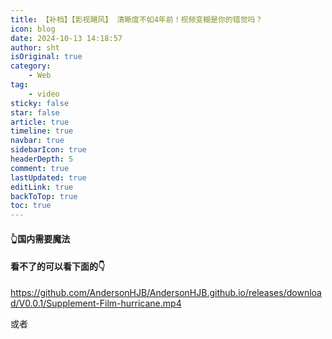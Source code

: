 ```yaml
---
title: 【补档】【影视飓风】 清晰度不如4年前！视频变糊是你的错觉吗？
icon: blog
date: 2024-10-13 14:18:57
author: sht
isOriginal: true
category: 
    - Web
tag:
    - video
sticky: false
star: false
article: true
timeline: true
navbar: true
sidebarIcon: true
headerDepth: 5
comment: true
lastUpdated: true
editLink: true
backToTop: true
toc: true
---
```


<VidStack
  src="youtube/dKxDxSuZ8hc"
  title="【补档】【影视飓风】 清晰度不如4年前！视频变糊是你的错觉吗？"
/>



#### 👆国内需要魔法

#### 看不了的可以看下面的👇

https://github.com/AndersonHJB/AndersonHJB.github.io/releases/download/V0.0.1/Supplement-Film-hurricane.mp4

或者

<VidStack
  src="https://gitee.com/huangjiabaoaiyc/img/releases/download/1.1.3/补档-影视飓风.mp4"
  poster="https://i.ytimg.com/vi/dKxDxSuZ8hc/maxresdefault.jpg"
/>


<VidStack
  src="https://pomf2.lain.la/f/p63ro50.mp4"
  poster="https://i.ytimg.com/vi/dKxDxSuZ8hc/maxresdefault.jpg"
/>
